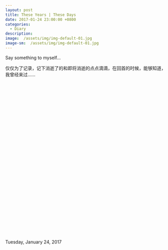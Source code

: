 ```yaml
---
layout: post
title: These Years | These Days
date: 2017-01-24 23:00:00 +0800
categories:
  - Diary
description:
image:  /assets/img/img-default-01.jpg
image-sm:  /assets/img/img-default-01.jpg
---
```

<p>Say something to myself&#8230;</p>
<p>仅仅为了记录，记下消逝了的和即将消逝的点点滴滴，在回首的时候，能够知道，我曾经来过……</p>
<script src="{{site.cdnlink}}/assets/amcharts/amcharts.js" type="text/javascript"></script>
<script src="{{site.cdnlink}}/assets/amcharts/pie.js" type="text/javascript"></script>
<script src="{{site.cdnlink}}/assets/amcharts/years.js" type="text/javascript"></script>
<div id="chartdiv" style="max-width: 100%; height: 480px;"></div>

Tuesday, January 24, 2017    

